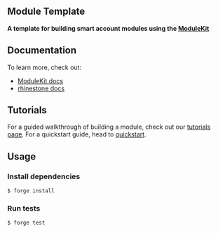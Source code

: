 ## Module Template

**A template for building smart account modules using the [ModuleKit][module-kit]**

## Documentation

To learn more, check out:

- [ModuleKit docs][module-kit]
- [rhinestone docs](https://docs.rhinestone.wtf)

## Tutorials

For a guided walkthrough of building a module, check out our [tutorials page](https://docs.rhinestone.wtf/tutorials). For a quickstart guide, head to [quickstart](https://docs.rhinestone.wtf/quickstart).

## Usage

### Install dependencies

```shell
$ forge install
```

### Run tests

```shell
$ forge test
```

[module-kit]: https://github.com/rhinestonewtf/modulekit
